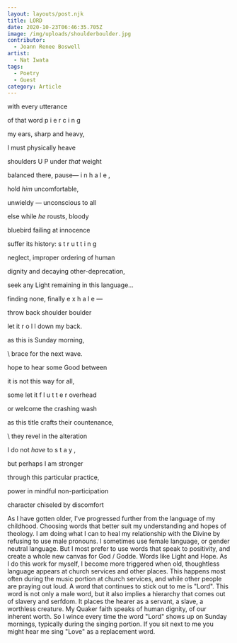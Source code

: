 ```yaml
---
layout: layouts/post.njk
title: LORD
date: 2020-10-23T06:46:35.705Z
image: /img/uploads/shoulderboulder.jpg
contributor:
  - Joann Renee Boswell
artist:
  - Nat Iwata
tags:
  - Poetry
  - Guest
category: Article
---
```

with every utterance

of that word p i e r c i n g

my ears, sharp and heavy,

I must physically heave

shoulders U P under *that* weight



balanced there, pause— i n h a l e ,

hold *him* uncomfortable,

unwieldy — unconscious to all

else while *he* rousts, bloody

bluebird failing at innocence



suffer its history: s t r u t t i n g

neglect, improper ordering of human

dignity and decaying other-deprecation,

seek any Light remaining in this language…

finding none, finally e x h a l e —



throw back shoulder boulder

let it r o l l down my back.

as this is Sunday morning,

\    brace for the next wave.

hope to hear some Good between



it is not this way for all,

some let it f l u t t e r overhead

or welcome the crashing wash

as this title crafts their countenance,

\    they revel in the alteration



I do not *have* to s t a y ,

but perhaps I am stronger

through this particular practice,

power in mindful non-participation

character chiseled by discomfort



As I have gotten older, I've progressed further from the language of my childhood. Choosing words that better suit my understanding and hopes of theology. I am doing what I can to heal my relationship with the Divine by refusing to use male pronouns. I sometimes use female language, or gender neutral language. But I most prefer to use words that speak to positivity, and create a whole new canvas for God / Godde. Words like Light and Hope. As I do this work for myself, I become more triggered when old, thoughtless language appears at church services and other places. This happens most often during the music portion at church services, and while other people are praying out loud. A word that continues to stick out to me is "Lord". This word is not only a male word, but it also implies a hierarchy that comes out of slavery and serfdom. It places the hearer as a servant, a slave, a worthless creature. My Quaker faith speaks of human dignity, of our inherent worth. So I wince every time the word "Lord" shows up on Sunday mornings, typically during the singing portion. If you sit next to me you might hear me sing "Love" as a replacement word.